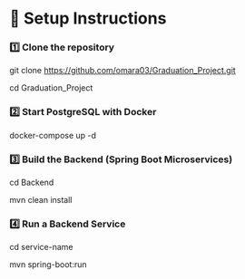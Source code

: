 # 🚀 Setup Instructions

### 1️⃣ Clone the repository
git clone https://github.com/omara03/Graduation_Project.git

cd Graduation_Project

### 2️⃣ Start PostgreSQL with Docker
docker-compose up -d

### 3️⃣ Build the Backend (Spring Boot Microservices)
cd Backend

mvn clean install

### 4️⃣ Run a Backend Service
cd service-name

mvn spring-boot:run
